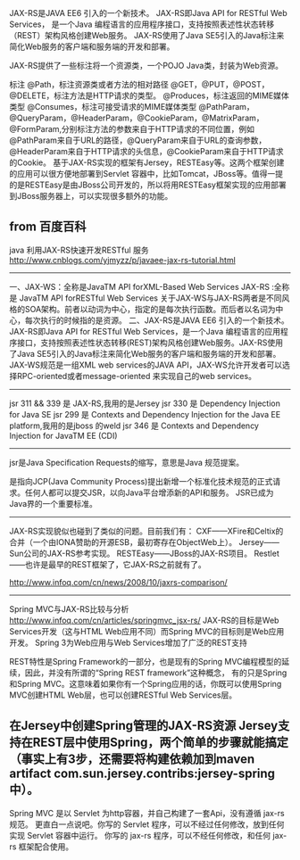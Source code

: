 JAX-RS是JAVA EE6 引入的一个新技术。 JAX-RS即Java API for RESTful Web Services，
是一个Java 编程语言的应用程序接口，支持按照表述性状态转移（REST）架构风格创建Web服务。
JAX-RS使用了Java SE5引入的Java标注来简化Web服务的客户端和服务端的开发和部署。

JAX-RS提供了一些标注将一个资源类，一个POJO Java类，封装为Web资源。

标注
@Path，标注资源类或者方法的相对路径
@GET，@PUT，@POST，@DELETE，标注方法是HTTP请求的类型。
@Produces，标注返回的MIME媒体类型
@Consumes，标注可接受请求的MIME媒体类型
@PathParam，@QueryParam，@HeaderParam，@CookieParam，@MatrixParam，@FormParam,分别标注方法的参数来自于HTTP请求的不同位置，例如@PathParam来自于URL的路径，@QueryParam来自于URL的查询参数，@HeaderParam来自于HTTP请求的头信息，@CookieParam来自于HTTP请求的Cookie。
基于JAX-RS实现的框架有Jersey，RESTEasy等。这两个框架创建的应用可以很方便地部署到Servlet 容器中，比如Tomcat，JBoss等。值得一提的是RESTEasy是由JBoss公司开发的，所以将用RESTEasy框架实现的应用部署到JBoss服务器上，可以实现很多额外的功能。

from 百度百科
---

java 利用JAX-RS快速开发RESTful 服务
<http://www.cnblogs.com/yjmyzz/p/javaee-jax-rs-tutorial.html>

---
一、JAX-WS：全称是JavaTM API forXML-Based Web Services 
JAX-RS :全称是 JavaTM API forRESTful Web Services
关于JAX-WS与JAX-RS两者是不同风格的SOA架构。前者以动词为中心，指定的是每次执行函数。而后者以名词为中心，每次执行的时候指的是资源。
二、JAX-RS是JAVA EE6 引入的一个新技术。 JAX-RS即Java API for RESTful Web Services，是一个Java 编程语言的应用程序接口，支持按照表述性状态转移(REST)架构风格创建Web服务。JAX-RS使用了Java SE5引入的Java标注来简化Web服务的客户端和服务端的开发和部署。
JAX-WS规范是一组XML web services的JAVA API，JAX-WS允许开发者可以选择RPC-oriented或者message-oriented 来实现自己的web services。

---
jsr 311 && 339 是 JAX-RS,我用的是Jersey
jsr 330 是 Dependency Injection for Java SE
jsr 299 是 Contexts and Dependency Injection for the Java EE platform,我用的是jboss 的weld
jsr 346 是 Contexts and Dependency Injection for JavaTM EE (CDI)

---
jsr是Java Specification Requests的缩写，意思是Java 规范提案。

是指向JCP(Java Community Process)提出新增一个标准化技术规范的正式请求。任何人都可以提交JSR，以向Java平台增添新的API和服务。
JSR已成为Java界的一个重要标准。

---

JAX-RS实现貌似也碰到了类似的问题。目前我们有：
CXF——XFire和Celtix的合并（一个由IONA赞助的开源ESB，最初寄存在ObjectWeb上）。
Jersey——Sun公司的JAX-RS参考实现。
RESTEasy——JBoss的JAX-RS项目。
Restlet——也许是最早的REST框架了，它JAX-RS之前就有了。


<http://www.infoq.com/cn/news/2008/10/jaxrs-comparison/>

---
Spring MVC与JAX-RS比较与分析
<http://www.infoq.com/cn/articles/springmvc_jsx-rs/>
JAX-RS的目标是Web Services开发（这与HTML Web应用不同）而Spring MVC的目标则是Web应用开发。
Spring 3为Web应用与Web Services增加了广泛的REST支持

REST特性是Spring Framework的一部分，也是现有的Spring MVC编程模型的延续，因此，并没有所谓的“Spring REST framework”这种概念，
有的只是Spring和Spring MVC。这意味着如果你有一个Spring应用的话，你既可以使用Spring MVC创建HTML Web层，也可以创建RESTful Web Services层。

在Jersey中创建Spring管理的JAX-RS资源
Jersey支持在REST层中使用Spring，两个简单的步骤就能搞定（事实上有3步，还需要将构建依赖加到maven artifact com.sun.jersey.contribs:jersey-spring中）。
---
Spring MVC 是以 Servlet 为http容器，并自己构建了一套Api，没有遵循 jax-rs 规范。
更直白一点说吧。你写的 Servlet 程序，可以不经过任何修改，放到任何实现 Servlet 容器中运行。
你写的 jax-rs 程序，可以不经任何修改，和任何 jax-rs 框架配合使用。


